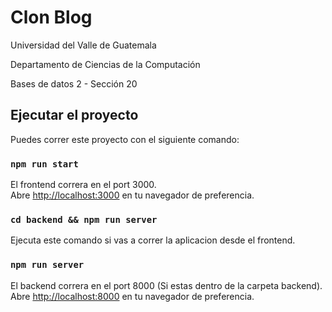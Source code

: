 # Clon Blog

Universidad del Valle de Guatemala

Departamento de Ciencias de la Computación

Bases de datos 2 - Sección 20

## Ejecutar el proyecto

Puedes correr este proyecto con el siguiente comando:

### `npm run start`

El frontend correra en el port 3000.\
Abre [http://localhost:3000](http://localhost:3000) en tu navegador de preferencia.

### `cd backend && npm run server`

Ejecuta este comando si vas a correr la aplicacion desde el frontend.

### `npm run server`

El backend correra en el port 8000 (Si estas dentro de la carpeta backend).\
Abre [http://localhost:8000](http://localhost:8000) en tu navegador de preferencia.
